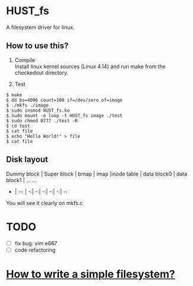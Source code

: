 # HUST_fs
A filesystem driver for linux.

## How to use this?
1. Compile  
Install linux kernel sources (Linux 4.14) and run make from the checkedout directory.

2. Test  
````shell
$ make
$ dd bs=4096 count=100 if=/dev/zero of=image
$ ./mkfs ./image
$ sudo insmod HUST_fs.ko
$ sudo mount -o loop -t HUST_fs image ./test
$ sudo chmod 0777 ./test -R
$ cd test
$ cat file
$ echo "Hello World!" > file
$ cat file
````
## Disk layout

Dummy block | Super block | bmap | imap |inode table | data block0 | data block1 | ... ...
- | :-: | -:| -:| -:| -:| -:| -:

You will see it clearly on mkfs.c

# TODO
-[ ] fix bug: vim e667  
-[ ] code refactoring

# [How to write a simple filesystem?](https://zhangshurong.github.io/)   
